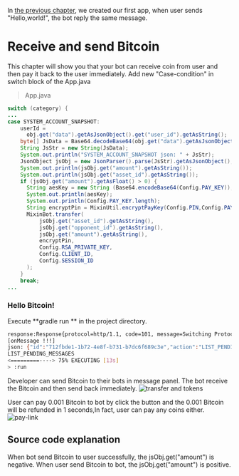 In [the previous chapter](https://github.com/wenewzhang/mixin_labs-java-bot/blob/master/README.md), we created our first app, when user sends "Hello,world!", the bot reply the same message.

# Receive and send Bitcoin
This chapter will show you that your bot can receive coin from user and then pay it back to the user immediately.
Add new "Case-condition" in switch block of the App.java
> App.java
```java
switch (category) {
...
case SYSTEM_ACCOUNT_SNAPSHOT:
    userId =
      obj.get("data").getAsJsonObject().get("user_id").getAsString();
    byte[] JsData = Base64.decodeBase64(obj.get("data").getAsJsonObject().get("data").getAsString());
    String JsStr = new String(JsData);
    System.out.println("SYSTEM_ACCOUNT_SNAPSHOT json: " + JsStr);
    JsonObject jsObj = new JsonParser().parse(JsStr).getAsJsonObject();
    System.out.println(jsObj.get("amount").getAsString());
    System.out.println(jsObj.get("asset_id").getAsString());
    if (jsObj.get("amount").getAsFloat() > 0) {
      String aesKey = new String (Base64.encodeBase64(Config.PAY_KEY));
      System.out.println(aesKey);
      System.out.println(Config.PAY_KEY.length);
      String encryptPin = MixinUtil.encryptPayKey(Config.PIN,Config.PAY_KEY);
      MixinBot.transfer(
          jsObj.get("asset_id").getAsString(),
          jsObj.get("opponent_id").getAsString(),
          jsObj.get("amount").getAsString(),
          encryptPin,
          Config.RSA_PRIVATE_KEY,
          Config.CLIENT_ID,
          Config.SESSION_ID
      );
    }
    break;
...
```
### Hello Bitcoin!
Execute **gradle run ** in the project directory.
```bash
response:Response{protocol=http/1.1, code=101, message=Switching Protocols, url=https://blaze.mixin.one/}
[onMessage !!!]
json: {"id":"712fbde1-1b72-4e8f-b731-b7dc6f689c3e","action":"LIST_PENDING_MESSAGES"}
LIST_PENDING_MESSAGES
<=========----> 75% EXECUTING [13s]
> :run
```
Developer can send Bitcoin to their bots in message panel. The bot receive the Bitcoin and then send back immediately.
![transfer and tokens](https://github.com/wenewzhang/mixin_network-nodejs-bot2/blob/master/transfer-any-tokens.jpg)

User can pay 0.001 Bitcoin to bot by click the button and the 0.001 Bitcoin will be refunded in 1 seconds,In fact, user can pay any coins either.
![pay-link](https://github.com/wenewzhang/mixin_network-nodejs-bot2/blob/master/Pay_and_refund_quickly.jpg)

## Source code explanation
When bot send Bitcoin to user successfully, the jsObj.get("amount") is negative.
When user send Bitcoin to bot, the jsObj.get("amount") is positive.
